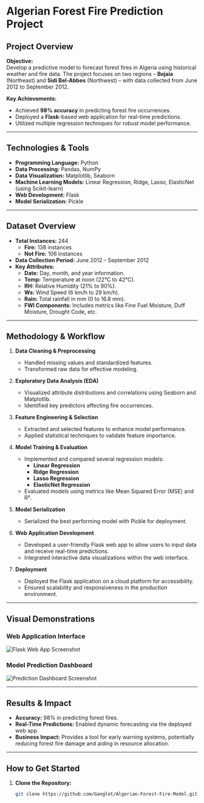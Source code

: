 # Algerian Forest Fire Prediction Project

## Project Overview
**Objective:**  
Develop a predictive model to forecast forest fires in Algeria using historical weather and fire data. The project focuses on two regions – **Bejaia** (Northeast) and **Sidi Bel-Abbes** (Northwest) – with data collected from June 2012 to September 2012.

**Key Achievements:**  
- Achieved **98% accuracy** in predicting forest fire occurrences.
- Deployed a **Flask**-based web application for real-time predictions.
- Utilized multiple regression techniques for robust model performance.

---

## Technologies & Tools
- **Programming Language:** Python
- **Data Processing:** Pandas, NumPy
- **Data Visualization:** Matplotlib, Seaborn
- **Machine Learning Models:** Linear Regression, Ridge, Lasso, ElasticNet (using Scikit-learn)
- **Web Development:** Flask
- **Model Serialization:** Pickle

---

## Dataset Overview
- **Total Instances:** 244  
  - **Fire:** 138 instances  
  - **Not Fire:** 106 instances  
- **Data Collection Period:** June 2012 – September 2012  
- **Key Attributes:**
  - **Date:** Day, month, and year information.
  - **Temp:** Temperature at noon (22°C to 42°C).
  - **RH:** Relative Humidity (21% to 90%).
  - **Ws:** Wind Speed (6 km/h to 29 km/h).
  - **Rain:** Total rainfall in mm (0 to 16.8 mm).
  - **FWI Components:** Includes metrics like Fine Fuel Moisture, Duff Moisture, Drought Code, etc.

---

## Methodology & Workflow
1. **Data Cleaning & Preprocessing**
   - Handled missing values and standardized features.
   - Transformed raw data for effective modeling.

2. **Exploratory Data Analysis (EDA)**
   - Visualized attribute distributions and correlations using Seaborn and Matplotlib.
   - Identified key predictors affecting fire occurrences.

3. **Feature Engineering & Selection**
   - Extracted and selected features to enhance model performance.
   - Applied statistical techniques to validate feature importance.

4. **Model Training & Evaluation**
   - Implemented and compared several regression models:
     - **Linear Regression**
     - **Ridge Regression**
     - **Lasso Regression**
     - **ElasticNet Regression**
   - Evaluated models using metrics like Mean Squared Error (MSE) and R².

5. **Model Serialization**
   - Serialized the best performing model with Pickle for deployment.

6. **Web Application Development**
   - Developed a user-friendly Flask web app to allow users to input data and receive real-time predictions.
   - Integrated interactive data visualizations within the web interface.

7. **Deployment**
   - Deployed the Flask application on a cloud platform for accessibility.
   - Ensured scalability and responsiveness in the production environment.

---

## Visual Demonstrations
### Web Application Interface
![Flask Web App Screenshot](https://github.com/user-attachments/assets/01e84f81-96dd-434d-94c8-9af41f083f4c)

### Model Prediction Dashboard
![Prediction Dashboard Screenshot](https://github.com/user-attachments/assets/a4372d0e-6274-484e-bd15-35bde228ddba)

---

## Results & Impact
- **Accuracy:** 98% in predicting forest fires.
- **Real-Time Predictions:** Enabled dynamic forecasting via the deployed web app.
- **Business Impact:** Provides a tool for early warning systems, potentially reducing forest fire damage and aiding in resource allocation.

---

## How to Get Started
1. **Clone the Repository:**
   ```bash
   git clone https://github.com/Ganglet/Algerian-Forest-Fire-Model.git
